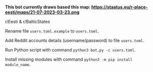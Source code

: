 **This bot currently draws based this map: https://staatus.eu/r-place-eesti/maps/21-07-2023-03-23.png**

r/Eesti & r/BalticStates

Rename file `users.toml.example` to `users.toml`.

Add Reddit accounts details (username/password) to file `users.toml`.

Run Python script with command `python3 bot.py -c users.toml`.

Install missing modules with command `python3 -m pip install module_name`.